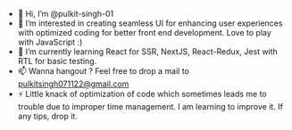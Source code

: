 - 👋 Hi, I’m @pulkit-singh-01
- 👀 I’m interested in creating seamless UI for enhancing user experiences with optimized coding for better front end development. Love to play with JavaScript :)
- 🌱 I’m currently learning React for SSR, NextJS, React-Redux, Jest with RTL for basic testing.
- 📫 Wanna hangout ? Feel free to drop a mail to pulkitsingh071122@gmail.com
- ⚡ Little knack of optimization of code which sometimes leads me to trouble due to improper time management. I am learning to improve it. If any tips, drop it.

<!---
pulkit-singh-01/pulkit-singh-01 is a ✨ special ✨ repository because its `README.md` (this file) appears on your GitHub profile.
You can click the Preview link to take a look at your changes.
--->
